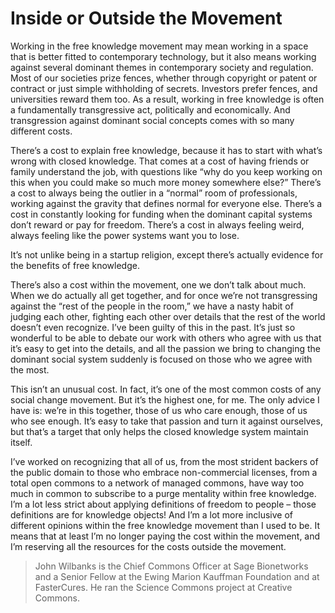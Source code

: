 
# Inside or Outside the Movement

<p>Working in the free knowledge movement may mean working in a space
that is better fitted to contemporary technology, but it also means
working against several dominant themes in contemporary society and
regulation. Most of our societies prize fences, whether through
copyright or patent or contract or just simple withholding of
secrets. Investors prefer fences, and universities reward them too. As
a result, working in free knowledge is often a fundamentally
transgressive act, politically and economically. And transgression
against dominant social concepts comes with so many different costs.</p>

<p>There’s a cost to explain free knowledge, because it has to start with
what’s wrong with closed knowledge. That comes at a cost of having
friends or family understand the job, with questions like “why do you
keep working on this when you could make so much more money somewhere
else?” There’s a cost to always being the outlier in a “normal” room
of professionals, working against the gravity that defines normal for
everyone else. There’s a cost in constantly looking for funding when
the dominant capital systems don’t reward or pay for freedom. There’s
a cost in always feeling weird, always feeling like the power systems
want you to lose.</p>

<p>It’s not unlike being in a startup religion, except there’s actually
evidence for the benefits of free knowledge.</p>

<p>There’s also a cost within the movement, one we don’t talk about
much. When we do actually all get together, and for once we’re not
transgressing against the “rest of the people in the room,” we have a
nasty habit of judging each other, fighting each other over details
that the rest of the world doesn’t even recognize. I’ve been guilty of
this in the past. It’s just so wonderful to be able to debate our work
with others who agree with us that it’s easy to get into the details,
and all the passion we bring to changing the dominant social system
suddenly is focused on those who we agree with the most.</p>

<p>This isn’t an unusual cost. In fact, it’s one of the most common costs
of any social change movement. But it’s the highest one, for me. The
only advice I have is: we’re in this together, those of us who care
enough, those of us who see enough. It’s easy to take that passion and
turn it against ourselves, but that’s a target that only helps the
closed knowledge system maintain itself.</p>

<p>I’ve worked on recognizing that all of us, from the most strident
backers of the public domain to those who embrace non-commercial
licenses, from a total open commons to a network of managed commons,
have way too much in common to subscribe to a purge mentality within
free knowledge. I’m a lot less strict about applying definitions of
freedom to people – those definitions are for knowledge objects! And
I’m a lot more inclusive of different opinions within the free
knowledge movement than I used to be. It means that at least I’m no
longer paying the cost within the movement, and I’m reserving all the
resources for the costs outside the movement.</p>


> John Wilbanks is the Chief Commons Officer at Sage Bionetworks and a Senior
Fellow at the Ewing Marion Kauffman Foundation and at FasterCures. He ran the
Science Commons project at Creative Commons.


